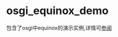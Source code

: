 # osgi_equinox_demo
包含了osgi中equinox的演示实例,详情可[参阅](https://blog.csdn.net/alex_xfboy/article/details/51254632)
